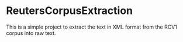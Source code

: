 ReutersCorpusExtraction
=======================
This is a simple project to extract the text in XML format from the RCV1 corpus into raw text.
